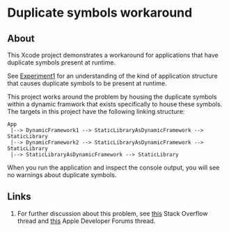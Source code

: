 # Duplicate symbols workaround

## About

This Xcode project demonstrates a workaround for applications that have duplicate symbols present at runtime.

See [Experiment1][1] for an understanding of the kind of application structure that causes duplicate symbols to be present at runtime.

This project works around the problem by housing the duplicate symbols within a dynamic framwork that exists specifically to house these symbols. The targets in this project have the following linking structure:

```none
App
 |--> DynamicFramework1 --> StaticLibraryAsDynamicFramework --> StaticLibrary
 |--> DynamicFramework2 --> StaticLibraryAsDynamicFramework --> StaticLibrary
 |--> StaticLibraryAsDynamicFramework --> StaticLibrary
```

When you run the application and inspect the console output, you will see no warnings about duplicate symbols.

## Links

1. For further discussion about this problem, see [this][2] Stack Overflow thread and [this][3] Apple Developer Forums thread.

[1]: ../Experiment1
[2]: https://stackoverflow.com/questions/77258815
[3]: https://developer.apple.com/forums/thread/741497
